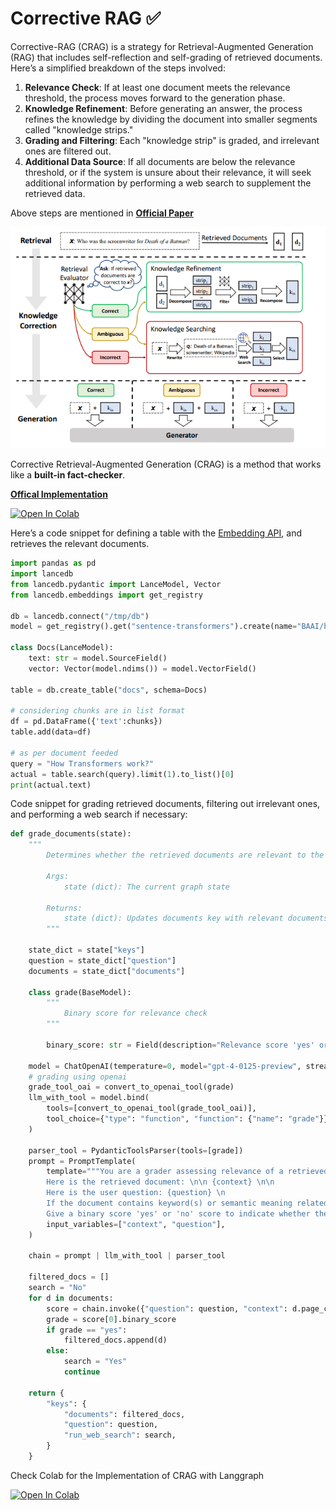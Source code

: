 **Corrective RAG ✅**
====================================================================

Corrective-RAG (CRAG) is a strategy for Retrieval-Augmented Generation (RAG) that includes self-reflection and self-grading of retrieved documents. Here’s a simplified breakdown of the steps involved:

1. **Relevance Check**: If at least one document meets the relevance threshold, the process moves forward to the generation phase.
2. **Knowledge Refinement**: Before generating an answer, the process refines the knowledge by dividing the document into smaller segments called "knowledge strips."
3. **Grading and Filtering**: Each "knowledge strip" is graded, and irrelevant ones are filtered out.
4. **Additional Data Source**: If all documents are below the relevance threshold, or if the system is unsure about their relevance, it will seek additional information by performing a web search to supplement the retrieved data.

Above steps are mentioned in 
**[Official Paper](https://arxiv.org/abs/2401.15884)**

![alt text](../assets/crag_paper.png)

Corrective Retrieval-Augmented Generation (CRAG) is a method that works like a **built-in fact-checker**.

**[Offical Implementation](https://github.com/HuskyInSalt/CRAG)**

[![Open In Colab](../assets/colab.svg)](https://colab.research.google.com/github/lancedb/vectordb-recipes/blob/main/tutorials/Corrective-RAG-with_Langgraph/CRAG_with_Langgraph.ipynb)

Here’s a code snippet for defining a table with the [Embedding API](https://lancedb.github.io/lancedb/embeddings/embedding_functions/), and retrieves the relevant documents.

```python
import pandas as pd
import lancedb
from lancedb.pydantic import LanceModel, Vector
from lancedb.embeddings import get_registry

db = lancedb.connect("/tmp/db")
model = get_registry().get("sentence-transformers").create(name="BAAI/bge-small-en-v1.5", device="cpu")

class Docs(LanceModel):
    text: str = model.SourceField()
    vector: Vector(model.ndims()) = model.VectorField()

table = db.create_table("docs", schema=Docs)

# considering chunks are in list format
df = pd.DataFrame({'text':chunks})
table.add(data=df)

# as per document feeded
query = "How Transformers work?" 
actual = table.search(query).limit(1).to_list()[0]
print(actual.text)
```

Code snippet for grading retrieved documents, filtering out irrelevant ones, and performing a web search if necessary:

```python
def grade_documents(state):
    """
        Determines whether the retrieved documents are relevant to the question

        Args:
            state (dict): The current graph state

        Returns:
            state (dict): Updates documents key with relevant documents
        """

    state_dict = state["keys"]
    question = state_dict["question"]
    documents = state_dict["documents"]

    class grade(BaseModel):
        """
            Binary score for relevance check
        """

        binary_score: str = Field(description="Relevance score 'yes' or 'no'")

    model = ChatOpenAI(temperature=0, model="gpt-4-0125-preview", streaming=True)
    # grading using openai
    grade_tool_oai = convert_to_openai_tool(grade)
    llm_with_tool = model.bind(
        tools=[convert_to_openai_tool(grade_tool_oai)],
        tool_choice={"type": "function", "function": {"name": "grade"}},
    )

    parser_tool = PydanticToolsParser(tools=[grade])
    prompt = PromptTemplate(
        template="""You are a grader assessing relevance of a retrieved document to a user question. \n
        Here is the retrieved document: \n\n {context} \n\n
        Here is the user question: {question} \n
        If the document contains keyword(s) or semantic meaning related to the user question, grade it as relevant. \n
        Give a binary score 'yes' or 'no' score to indicate whether the document is relevant to the question.""",
        input_variables=["context", "question"],
    )

    chain = prompt | llm_with_tool | parser_tool

    filtered_docs = []
    search = "No" 
    for d in documents:
        score = chain.invoke({"question": question, "context": d.page_content})
        grade = score[0].binary_score
        if grade == "yes":
            filtered_docs.append(d)
        else:
            search = "Yes" 
            continue

    return {
        "keys": {
            "documents": filtered_docs,
            "question": question,
            "run_web_search": search,
        }
    }
```

Check Colab for the Implementation of CRAG with Langgraph 

[![Open In Colab](../assets/colab.svg)](https://colab.research.google.com/github/lancedb/vectordb-recipes/blob/main/tutorials/Corrective-RAG-with_Langgraph/CRAG_with_Langgraph.ipynb)